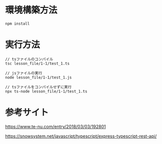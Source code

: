 
# 環境構築方法
```
npm install
```

# 実行方法
```
// tsファイルのコンパイル
tsc lesson_file/1-1/test_1.ts

// jsファイルの実行
node lesson_file/1-1/test_1.js

// tsファイルをコンパイルせずに実行
npx ts-node lesson_file/1-1/test_1.ts
```

# 参考サイト
https://www.te-nu.com/entry/2018/03/03/192801

https://snowsystem.net/javascript/typescript/express-typescript-rest-api/

